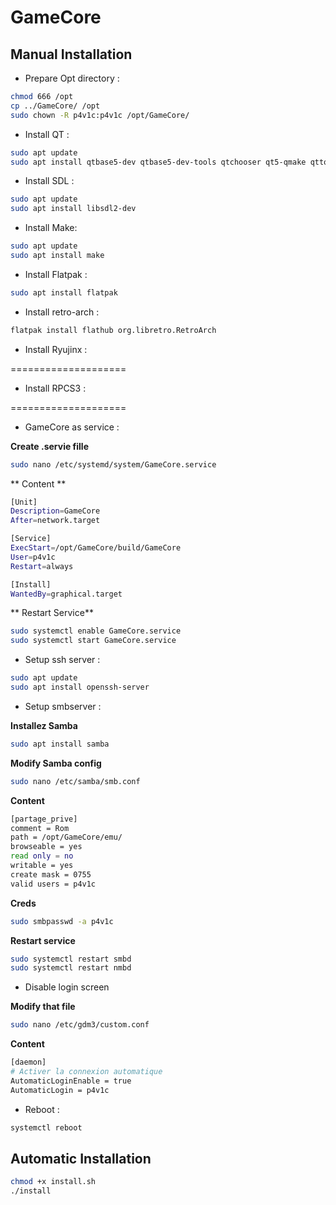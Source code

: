 # GameCore


## Manual Installation

- Prepare Opt directory :
```sh
chmod 666 /opt
cp ../GameCore/ /opt
sudo chown -R p4v1c:p4v1c /opt/GameCore/
```

- Install QT :
```sh
sudo apt update
sudo apt install qtbase5-dev qtbase5-dev-tools qtchooser qt5-qmake qttools5-dev qttools5-dev-tools
```

- Install SDL :
```sh
sudo apt update
sudo apt install libsdl2-dev
```
- Install Make:

```sh
sudo apt update
sudo apt install make
```

- Install Flatpak :
```sh
sudo apt install flatpak
```

- Install retro-arch :
```sh
flatpak install flathub org.libretro.RetroArch
```

- Install Ryujinx :


====================

- Install RPCS3 :


====================

- GameCore as service :

**Create .servie fille**
```sh
sudo nano /etc/systemd/system/GameCore.service
```

** Content **
```sh
[Unit]
Description=GameCore
After=network.target

[Service]
ExecStart=/opt/GameCore/build/GameCore
User=p4v1c
Restart=always

[Install]
WantedBy=graphical.target
```

** Restart Service**
```sh
sudo systemctl enable GameCore.service
sudo systemctl start GameCore.service
```

- Setup ssh server :
```sh
sudo apt update
sudo apt install openssh-server
```

- Setup smbserver :

**Installez Samba**
```sh
sudo apt install samba
```

**Modify Samba config**
```sh
sudo nano /etc/samba/smb.conf
```
**Content**
```sh
[partage_prive]
comment = Rom
path = /opt/GameCore/emu/
browseable = yes
read only = no
writable = yes
create mask = 0755
valid users = p4v1c
```

**Creds**
```sh
sudo smbpasswd -a p4v1c
```

**Restart service**
```sh
sudo systemctl restart smbd
sudo systemctl restart nmbd
```

- Disable login screen

**Modify that file**
```sh
sudo nano /etc/gdm3/custom.conf
```

**Content**
```sh
[daemon]
# Activer la connexion automatique
AutomaticLoginEnable = true
AutomaticLogin = p4v1c
```

- Reboot :
```sh
systemctl reboot
```

## Automatic Installation
```sh
chmod +x install.sh
./install
```
